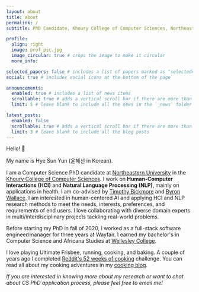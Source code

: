 ```yaml
---
layout: about
title: about
permalink: /
subtitle: PhD Candidate, Khoury College of Computer Sciences, Northeastern University

profile:
  align: right
  image: prof_pic.jpg
  image_circular: true # crops the image to make it circular
  more_info:

selected_papers: false # includes a list of papers marked as "selected={true}"
social: true # includes social icons at the bottom of the page

announcements:
  enabled: true # includes a list of news items
  scrollable: true # adds a vertical scroll bar if there are more than 3 news items
  limit: 5 # leave blank to include all the news in the `_news` folder

latest_posts:
  enabled: false
  scrollable: true # adds a vertical scroll bar if there are more than 3 new posts items
  limit: 3 # leave blank to include all the blog posts
---
```


Hello! 👋

My name is Hye Sun Yun (윤혜선 in Korean).

I am a Computer Science PhD candidate at [Northeastern University](https://www.northeastern.edu/) in the [Khoury College of Computer Sciences](https://www.khoury.northeastern.edu/).
I work on **Human-Computer Interactions (HCI)** and **Natural Language Processing (NLP)**, mainly on applications in health. I am co-advised by [Timothy Bickmore](https://www.ccs.neu.edu/home/bickmore/) and [Byron Wallace](https://www.byronwallace.com/).
I am interested in human-centered AI and applying HCI and NLP research methods to meet the needs, interests, preferences, and requirements of end users. I love collaborating with diverse domain experts in multi/interdisciplinary projects tackling real-world problems.

Before starting my PhD in fall of 2020, I worked as a full-stack software engineer/manager for three years at Wayfair.
I earned my bachelor's in Computer Science and Africana Studies at [Wellesley College](https://www.wellesley.edu/).

I love playing Ultimate Frisbee, running, cooking, and baking. A couple of years ago I completed [Reddit's 52 weeks of cooking](https://www.reddit.com/r/52weeksofcooking/) challenge. You can read all about my cooking adventures in my [cooking blog](https://heysonbyeson.wordpress.com/).

*If you are interested in knowing more about my research or want to chat about CS PhD application process, please feel free to email me!*
